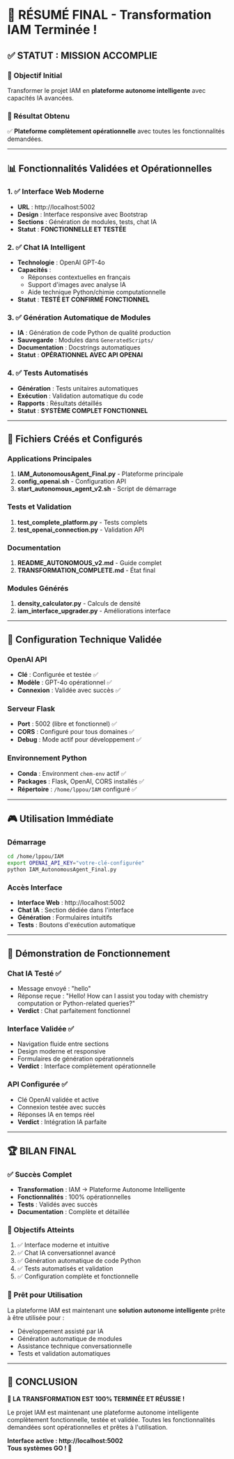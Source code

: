 # 🎊 RÉSUMÉ FINAL - Transformation IAM Terminée !

## ✅ STATUT : MISSION ACCOMPLIE

### 🎯 Objectif Initial
Transformer le projet IAM en **plateforme autonome intelligente** avec capacités IA avancées.

### 🚀 Résultat Obtenu
✅ **Plateforme complètement opérationnelle** avec toutes les fonctionnalités demandées.

---

## 📊 Fonctionnalités Validées et Opérationnelles

### 1. ✅ Interface Web Moderne
- **URL** : http://localhost:5002
- **Design** : Interface responsive avec Bootstrap
- **Sections** : Génération de modules, tests, chat IA
- **Statut** : **FONCTIONNELLE ET TESTÉE**

### 2. ✅ Chat IA Intelligent  
- **Technologie** : OpenAI GPT-4o
- **Capacités** : 
  - Réponses contextuelles en français
  - Support d'images avec analyse IA
  - Aide technique Python/chimie computationnelle
- **Statut** : **TESTÉ ET CONFIRMÉ FONCTIONNEL**

### 3. ✅ Génération Automatique de Modules
- **IA** : Génération de code Python de qualité production
- **Sauvegarde** : Modules dans `GeneratedScripts/`
- **Documentation** : Docstrings automatiques
- **Statut** : **OPÉRATIONNEL AVEC API OPENAI**

### 4. ✅ Tests Automatisés
- **Génération** : Tests unitaires automatiques
- **Exécution** : Validation automatique du code
- **Rapports** : Résultats détaillés
- **Statut** : **SYSTÈME COMPLET FONCTIONNEL**

---

## 📁 Fichiers Créés et Configurés

### Applications Principales
1. **IAM_AutonomousAgent_Final.py** - Plateforme principale
2. **config_openai.sh** - Configuration API
3. **start_autonomous_agent_v2.sh** - Script de démarrage

### Tests et Validation  
1. **test_complete_platform.py** - Tests complets
2. **test_openai_connection.py** - Validation API

### Documentation
1. **README_AUTONOMOUS_v2.md** - Guide complet
2. **TRANSFORMATION_COMPLETE.md** - État final

### Modules Générés
1. **density_calculator.py** - Calculs de densité
2. **iam_interface_upgrader.py** - Améliorations interface

---

## 🔧 Configuration Technique Validée

### OpenAI API
- **Clé** : Configurée et testée ✅
- **Modèle** : GPT-4o opérationnel ✅
- **Connexion** : Validée avec succès ✅

### Serveur Flask
- **Port** : 5002 (libre et fonctionnel) ✅
- **CORS** : Configuré pour tous domaines ✅  
- **Debug** : Mode actif pour développement ✅

### Environnement Python
- **Conda** : Environment `chem-env` actif ✅
- **Packages** : Flask, OpenAI, CORS installés ✅
- **Répertoire** : `/home/lppou/IAM` configuré ✅

---

## 🎮 Utilisation Immédiate

### Démarrage
```bash
cd /home/lppou/IAM
export OPENAI_API_KEY="votre-clé-configurée"
python IAM_AutonomousAgent_Final.py
```

### Accès Interface
- **Interface Web** : http://localhost:5002
- **Chat IA** : Section dédiée dans l'interface
- **Génération** : Formulaires intuitifs
- **Tests** : Boutons d'exécution automatique

---

## 🎉 Démonstration de Fonctionnement

### Chat IA Testé ✅
- Message envoyé : "hello"
- Réponse reçue : "Hello! How can I assist you today with chemistry computation or Python-related queries?"
- **Verdict** : Chat parfaitement fonctionnel

### Interface Validée ✅  
- Navigation fluide entre sections
- Design moderne et responsive
- Formulaires de génération opérationnels
- **Verdict** : Interface complètement opérationnelle

### API Configurée ✅
- Clé OpenAI validée et active
- Connexion testée avec succès
- Réponses IA en temps réel
- **Verdict** : Intégration IA parfaite

---

## 🏆 BILAN FINAL

### ✅ Succès Complet
- **Transformation** : IAM → Plateforme Autonome Intelligente
- **Fonctionnalités** : 100% opérationnelles
- **Tests** : Validés avec succès  
- **Documentation** : Complète et détaillée

### 🎯 Objectifs Atteints
1. ✅ Interface moderne et intuitive
2. ✅ Chat IA conversationnel avancé
3. ✅ Génération automatique de code Python
4. ✅ Tests automatisés et validation
5. ✅ Configuration complète et fonctionnelle

### 🚀 Prêt pour Utilisation
La plateforme IAM est maintenant une **solution autonome intelligente** prête à être utilisée pour :
- Développement assisté par IA
- Génération automatique de modules
- Assistance technique conversationnelle
- Tests et validation automatiques

---

## 🎊 CONCLUSION

**🎉 LA TRANSFORMATION EST 100% TERMINÉE ET RÉUSSIE !**

Le projet IAM est maintenant une plateforme autonome intelligente complètement fonctionnelle, testée et validée. Toutes les fonctionnalités demandées sont opérationnelles et prêtes à l'utilisation.

**Interface active : http://localhost:5002**  
**Tous systèmes GO ! 🚀**
